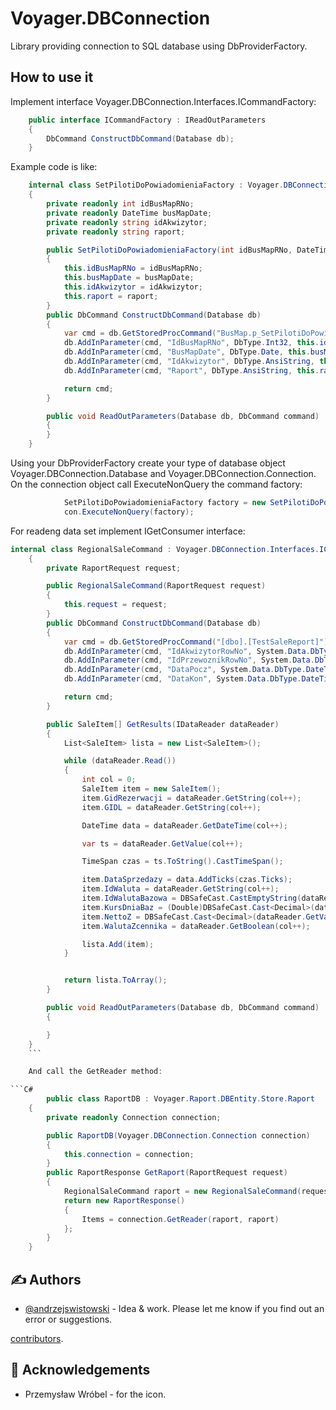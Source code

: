 # Voyager.DBConnection
Library providing connection to SQL database using DbProviderFactory.

## How to use it

Implement interface  Voyager.DBConnection.Interfaces.ICommandFactory:

```C#
	public interface ICommandFactory : IReadOutParameters
	{
		DbCommand ConstructDbCommand(Database db);
	}
```

Example code is like:

```C#
	internal class SetPilotiDoPowiadomieniaFactory : Voyager.DBConnection.Interfaces.ICommandFactory
	{
		private readonly int idBusMapRNo;
		private readonly DateTime busMapDate;
		private readonly string idAkwizytor;
		private readonly string raport;

		public SetPilotiDoPowiadomieniaFactory(int idBusMapRNo, DateTime busMapDate, string idAkwizytor, string raport)
		{
			this.idBusMapRNo = idBusMapRNo;
			this.busMapDate = busMapDate;
			this.idAkwizytor = idAkwizytor;
			this.raport = raport;
		}
		public DbCommand ConstructDbCommand(Database db)
		{
			var cmd = db.GetStoredProcCommand("BusMap.p_SetPilotiDoPowiadomienia");
			db.AddInParameter(cmd, "IdBusMapRNo", DbType.Int32, this.idBusMapRNo);
			db.AddInParameter(cmd, "BusMapDate", DbType.Date, this.busMapDate);
			db.AddInParameter(cmd, "IdAkwizytor", DbType.AnsiString, this.idAkwizytor);
			db.AddInParameter(cmd, "Raport", DbType.AnsiString, this.raport);

			return cmd;
		}

		public void ReadOutParameters(Database db, DbCommand command)
		{
		}
	}

```
Using your DbProviderFactory create your type of database object Voyager.DBConnection.Database and Voyager.DBConnection.Connection. On the connection object call ExecuteNonQuery the command factory:

```C#
			SetPilotiDoPowiadomieniaFactory factory = new SetPilotiDoPowiadomieniaFactory(tagItem.IdBusMapRNp, tagItem.BusMapDate, tagItem.IdAkwizytor, tagItem.Raport);
			con.ExecuteNonQuery(factory);
```

For readeng data set implement IGetConsumer interface:

```C#
internal class RegionalSaleCommand : Voyager.DBConnection.Interfaces.ICommandFactory, IGetConsumer<SaleItem[]>
	{
		private RaportRequest request;

		public RegionalSaleCommand(RaportRequest request)
		{
			this.request = request;
		}
		public DbCommand ConstructDbCommand(Database db)
		{
			var cmd = db.GetStoredProcCommand("[dbo].[TestSaleReport]");
			db.AddInParameter(cmd, "IdAkwizytorRowNo", System.Data.DbType.Int32, request.IdAkwizytorRowNo);
			db.AddInParameter(cmd, "IdPrzewoznikRowNo", System.Data.DbType.Int32, request.IdPrzewoznikRowNo);
			db.AddInParameter(cmd, "DataPocz", System.Data.DbType.DateTime, request.DateFrom);
			db.AddInParameter(cmd, "DataKon", System.Data.DbType.DateTime, request.DateTo);

			return cmd;
		}

		public SaleItem[] GetResults(IDataReader dataReader)
		{
			List<SaleItem> lista = new List<SaleItem>();

			while (dataReader.Read())
			{
				int col = 0;
				SaleItem item = new SaleItem();
				item.GidRezerwacji = dataReader.GetString(col++);
				item.GIDL = dataReader.GetString(col++);

				DateTime data = dataReader.GetDateTime(col++);

				var ts = dataReader.GetValue(col++);

				TimeSpan czas = ts.ToString().CastTimeSpan();

				item.DataSprzedazy = data.AddTicks(czas.Ticks);
				item.IdWaluta = dataReader.GetString(col++);
				item.IdWalutaBazowa = DBSafeCast.CastEmptyString(dataReader.GetValue(col++));
				item.KursDniaBaz = (Double)DBSafeCast.Cast<Decimal>(dataReader.GetValue(col++), 1);
				item.NettoZ = DBSafeCast.Cast<Decimal>(dataReader.GetValue(col++), 0);
				item.WalutaZcennika = dataReader.GetBoolean(col++);

				lista.Add(item);
			}


			return lista.ToArray();
		}

		public void ReadOutParameters(Database db, DbCommand command)
		{

		}
	}
	```

	And call the GetReader method:

```C#
		public class RaportDB : Voyager.Raport.DBEntity.Store.Raport
	{
		private readonly Connection connection;

		public RaportDB(Voyager.DBConnection.Connection connection)
		{
			this.connection = connection;
		}
		public RaportResponse GetRaport(RaportRequest request)
		{
			RegionalSaleCommand raport = new RegionalSaleCommand(request);
			return new RaportResponse()
			{
				Items = connection.GetReader(raport, raport)
			};
		}
	}
```


## ✍️ Authors 

- [@andrzejswistowski](https://github.com/AndrzejSwistowski) - Idea & work. Please let me know if you find out an error or suggestions.

[contributors](https://github.com/Voyager-Poland).

## 🎉 Acknowledgements 

- Przemysław Wróbel - for the icon.